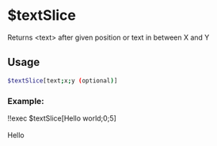 # $textSlice

Returns \<text\> after given position or text in between X and Y

## Usage

```bash
$textSlice[text;x;y (optional)]
```

### Example:
<discord-messages>
          <discord-message :bot="false" role-color="#ffcc9a" author="Member">
        !!exec $textSlice[Hello world;0;5]<br><br>
          </discord-message>
          <discord-message :bot="true" role-color="#0099ff" author="Custom Command" avatar="https://media.discordapp.net/avatars/725721249652670555/781224f90c3b841ba5b40678e032f74a.webp">
        Hello
        </discord-message>
</discord-messages>